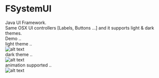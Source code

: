 # FSystemUI<br/>
Java UI Framework.<br/>
Same OSX UI controllers [Labels, Buttons ...] and it supports light & dark themes.<br/>
Demo .. <br/>
light theme .. <br/>
![alt text](https://i.imgur.com/wnaskC7.png)<br/>
dark theme ..<br/>
![alt text](https://i.imgur.com/raGZCxg.png)<br/>
animation supported ..<br/>
![alt text](https://s3.gifyu.com/images/anim69e0a08edfaecb46.gif)
